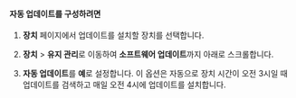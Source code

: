 
#### 자동 업데이트를 구성하려면

1. **장치** 페이지에서 업데이트를 설치할 장치를 선택합니다.

2. **장치** > **유지 관리**로 이동하여 **소프트웨어 업데이트**까지 아래로 스크롤합니다.

3. **자동 업데이트**를 **예**로 설정합니다. 이 옵션은 자동으로 장치 시간이 오전 3시일 때 업데이트를 검색하고 매일 오전 4시에 업데이트를 설치합니다.

<!---HONumber=July15_HO2-->